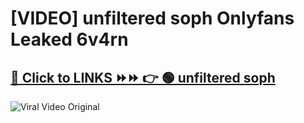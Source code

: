 
 # [VIDEO] unfiltered soph Onlyfans Leaked 6v4rn

## <h2><a href="https://clipsfans.com/unfiltered_soph&ref=git">🔗 Click to LINKS ⏩⏩ 👉 🟢 unfiltered soph </a></h2>

<a href="https://clipsfans.com/unfiltered_soph&ref=git" rel="nofollow" data-target="animated-image.originalLink"><img src="https://i.ibb.co.com/xMMVF88/686577567.gif" alt="Viral Video Original" style="max-width: 100%; display: inline-block;" data-target="animated-image.originalImage"></a>

